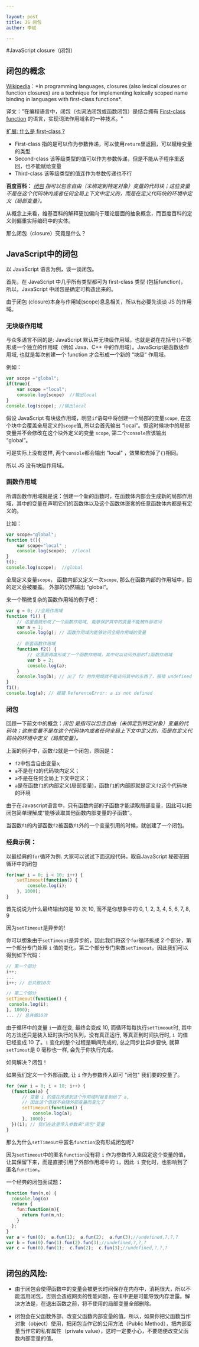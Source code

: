 ```yaml
---

layout: post
title: JS 闭包
author: 李斌

--- 
```


#JavaScript closure（闭包）

##   闭包的概念
[Wikipedia](https://en.wikipedia.org/wiki/Closure_(computer_programming))：*In programming languages, closures (also lexical closures or function closures) are a technique for implementing lexically scoped name binding in languages with first-class functions*. 

译文："在编程语言中，闭包（也词法闭包或函数闭包）是结合拥有 [First-class function](https://en.wikipedia.org/wiki/First-class_function) 的语言，实现词法作用域名的一种技术。"

[扩展: 什么是 first-class ?](https://www.zhihu.com/question/27460623/answer/36747015)

+ First-class 指的是可以作为参数传递，可以使用`return`里返回，可以赋给变量的类型
+ Second-class 该等级类型的值可以作为参数传递，但是不能从子程序里返回，也不能赋给变量 
+ Third-class 该等级类型的值连作为参数传递也不行

**百度百科：** *[闭包](http://baike.baidu.com/link?url=wheoR5tCOFANd56LTm1x3_9k5OdwdaO5JnBzDs4kIC7KMbLT74G6cLD0whz8KgzSBO2B10iSTfeT0B-M-eLxm_) 指可以包含自由（未绑定到特定对象）变量的代码块；这些变量不是在这个代码块内或者任何全局上下文中定义的，而是在定义代码块的环境中定义（局部变量）。*

从概念上来看，维基百科的解释更加偏向于理论层面的抽象概念，而百度百科的定义则偏重实际编码中的实体。

那么闭包（closure）究竟是什么？

## JavaScript中的闭包

以 JavaScript 语言为例，谈一谈闭包。

首先，在 JavaScript 中几乎所有类型都可为 first-class 类型 (包括function)， 所以，JavaScript 中闭包是确定可构造出来的。

由于闭包 (closure)本身与作用域(scope)息息相关，所以有必要先谈谈 JS 的作用域。

### 无块级作用域

与众多语言不同的是: JavaScript 默认并无块级作用域，也就是说在花括号`{}`不能形成一个独立的作用域（例如 Java、C++ 中的作用域）。JavaScript是函数级作用域, 也就是每次创建一个 function 才会形成一个新的 “块级“ 作用域。

例如：

```js
var scope ="global";  
if(true){  
    var scope ="local";  
    console.log(scope)  //输出local
}  
console.log(scope); //输出local
```
假设 JavaScript 有块级作用域，明显`if`语句中将创建一个局部的变量`scope`, 在这个块中会覆盖全局定义的`scope`值, 所以会首先输出 “local”。但这时候块中的局部变量并不会修改在这个块外定义的变量 `scope`,  第二个`console`应该输出 “global”。

可是实际上没有这样, 两个`console`都会输出 “local" ，效果和去掉了`{}`相同。

所以 JS 没有块级作用域。

### 函数作用域

所谓函数作用域就是说：创建一个新的函数时，在函数体内部会生成新的局部作用域，其中的变量在声明它们的函数体以及这个函数体嵌套的任意函数体内都是有定义的。

比如：

```js
var scope="global";  
function t(){  
    var scope="local" ; 
    console.log(scope);  //local
}  
t(); 
console.log(scope);  //global
```
全局定义变量`scope`， 函数内部又定义一次`scope`, 那么在函数内部的作用域中，旧的定义会被覆盖。 外部的仍然输出 “global”。

来一个稍微复杂的函数作用域的例子吧：

```js
var g = 0; //全局作用域
function f1() {
    // 这里面就形成了一个函数作用域, 能够保护其中的变量不能被外部访问
    var a = 1;
    console.log(g); // 函数作用域内能够访问全局作用域的变量
    
    // 嵌套函数作用域
    function f2() {
        // 这里面再度形成了一个函数作用域，其中可以访问外部的f1函数作用域
        var b = 2;
        console.log(a);
    }
    console.log(b); // 出了 f2 的作用域就不能访问其中的东西了，报错 undefined
}
f1();
console.log(a); // 报错 ReferenceError: a is not defined
```

### 闭包

回顾一下前文中的概念：*闭包 是指可以包含自由（未绑定到特定对象）变量的代码块；这些变量不是在这个代码块内或者任何全局上下文中定义的，而是在定义代码块的环境中定义（局部变量）。*

上面的例子中，函数`f2`就是一个闭包，原因是：

+ `f2`中包含自由变量`a`; 
+ `a`不是在`f2`的代码块内定义；
+ `a`不是在任何全局上下文中定义；
+ `a`是在函数`f1`的内部定义(局部变量)，函数`f1`的内部即就是定义`f2`这个代码块的环境

由于在Javascript语言中，只有函数内部的子函数才能读取局部变量，因此可以把闭包简单理解成“能够读取其他函数内部变量的子函数”。

当函数`f1`的内部函数`f2`被函数`f1`外的一个变量引用的时候，就创建了一个闭包。

###  经典示例：

以最经典的`for`循环为例. 大家可以试试下面这段代码，取自JavaScript 秘密花园循环中的闭包

```js
for(var i = 0; i < 10; i++) {
    setTimeout(function() {
        console.log(i);
    }, 1000);
}
```

首先说说为什么最终输出的是 10 次 10, 而不是你想象中的 0, 1, 2, 3, 4, 5, 6, 7, 8, 9
 
因为`setTimeout`是异步的!

你可以想象由于`setTimeout`是异步的，因此我们将这个`for`循环拆成 2 个部分，第一个部分专门处理 `i` 值的变化，第二个部分专门来做`setTimeout`。因此我们可以得到如下代码：
   
```js
// 第一个部分
i++;
... 
i++; // 总共做10次

// 第二个部分
setTimeout(function() {
 console.log(i);
}, 1000); 
... // 总共做10次

```
   由于循环中的变量 `i`一直在变, 最终会变成 10, 而循环每每执行`setTimeout`时, 其中的方法还只是装入延时执行的队列，没有真正运行, 等真正到时间执行时, `i `的值已经变成 10 了。`i` 变化的整个过程是瞬间完成的, 总之同步比异步要快, 就算`setTimout`是 0 毫秒也一样, 会先于你执行完成。

如何解决？闭包！


如果我们定义一个外部函数, 让 `i` 作为参数传入即可 "闭包" 我们要的变量了。


```js
for (var i = 0; i < 10; i++) {
  (function(a) {
      // 变量 i 的值在传递到这个作用域时被复制给了 a,
      // 因此这个值就不会随外部变量而变化了
      setTimeout(function() {
          console.log(a);
      }, 1000);
  })(i); // 我们在这里传入参数来"闭包"变量
}
```

那么为什么`setTimeout`中匿名`function`没有形成闭包呢?

因为`setTimeout`中的匿名`function`没有将 `i` 作为参数传入来固定这个变量的值，让其保留下来，而是直接引用了外部作用域中的 `i`，因此` i` 变化时，也影响到了匿名`function`。

一个经典的闭包面试题：
 
```js
function fun(n,o) {
  console.log(o)
  return {
    fun:function(m){
      return fun(m,n);
    }
  };
}
var a = fun(0);  a.fun(1);  a.fun(2);  a.fun(3);//undefined,?,?,?
var b = fun(0).fun(1).fun(2).fun(3);//undefined,?,?,?
var c = fun(0).fun(1);  c.fun(2);  c.fun(3);//undefined,?,?,?
        
```


## 闭包的风险:

+ 由于闭包会使得函数中的变量会被更长时间保存在内存中，消耗很大，所以不能滥用闭包，否则会造成网页的性能问题，在IE中更是可能导致内存泄露。解决方法是，在退出函数之前，将不使用的局部变量全部删除。

+ 闭包会在父函数外部，改变父函数内部变量的值。所以，如果你把父函数当作对象（object）使用，把闭包当作它的公用方法（Public Method），把内部变量当作它的私有属性（private value），这时一定要小心，不要随便改变父函数内部变量的值。


